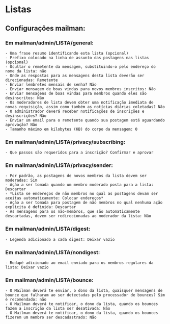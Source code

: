 # Listas

## Configurações mailman:

### Em mailman/admin/LISTA/general:

    - Uma frase resumo identificando esta lista (opcional)
    - Prefixo colocado na linha de assunto das postagens nas listas (opcional)
    - Ocultar o remetente da mensagem, substituindo-o pelo endereço do nome da lista: não
    - Onde as respostas para as mensagens desta lista deverão ser direcionadas: Remetente
    - Enviar lembretes mensais de senha? Não
    - Enviar mensagem de boas vindas para novos membros inscritos: Não
    - Enviar mensagens de boas vindas para membros quando eles são desinscritos: Não
    - Os moderadores de lista devem obter uma notificação imediata de novas requisição, assim como também as notícias diárias coletadas? Não
    - O administrador deverá receber notificações de inscrições e desinscrições? Não
    - Enviar um email para o remetente quando sua postagem está aguardando aprovação? Não
    - Tamanho máximo em kilobytes (KB) do corpo da mensagem: 0

### Em mailman/admin/LISTA/privacy/subscribing:

    - Que passos são requeridos para a inscrição? Confirmar e aprovar

### Em mailman/admin/LISTA/privacy/sender:

    - Por padrão, as postagens de novos membros da lista devem ser moderadas: Sim
    - Ação a ser tomada quando um membro moderado posta para a lista: Descartar
    - *Lista se endereços de não membros no qual as postagens devam ser aceitas automaticamente: Colocar endereços*
    - Ação a ser tomada para postagem de não membros no qual nenhuma ação explicita é definida: Descartar
    - As mensagens para os não-membros, que são automaticamente descartadas, devem ser redirecionadas ao moderador da lista: Não

### Em mailman/admin/LISTA/digest:

    - Legenda adicionado a cada digest: Deixar vazio

### Em mailman/admin/LISTA/nondigest:

    - Rodapé adicionado ao email enviado para os membros regulares da lista: Deixar vazio

### Em mailman/admin/LISTA/bounce:

    - O Mailman deverá te enviar, o dono da lista, quaisquer mensagens de bounce que falharam ao ser detectadas pelo processador de bounces? Sim é recomendado: não
    - O Mailman deverá te notificar, o dono da lista, quando os bounces fazem a inscrição da lista ser desativada: Não
    - O Mailman deverá te notificar, o dono da lista, quando os bounces fizerem um membro ser descadastrado: Não



    



